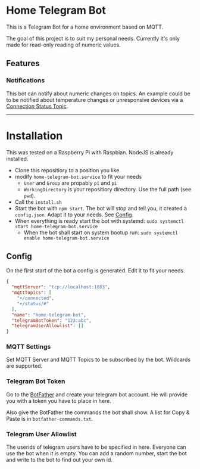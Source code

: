# Home Telegram Bot

This is a Telegram Bot for a home environment based on MQTT.

The goal of this project is to suit my personal needs.
Currently it's only made for read-only reading of numeric values.

## Features

### Notifications

This bot can notify about numeric changes on topics.
An example could be to be notified about temperature changes or unresponsive devices via a [Connection Status Topic](https://github.com/mqtt-smarthome/mqtt-smarthome/blob/master/Architecture.md#connected-status).

---

# Installation

This was tested on a Raspberry Pi with Raspbian.
NodeJS is already installed.

* Clone this repositiory to a position you like.
* modify `home-telegram-bot.service` to fit your needs
  * `User` and `Group` are propably `pi` and `pi`
  * `WorkingDirectory` is your repositiory directory. Use the full path (see `pwd`).
* Call the `install.sh`
* Start the bot with `npm start`. The bot will stop and tell you, it created a `config.json`. Adapt it to your needs. See [Config](#config).
* When everything is ready start the bot with systemd: `sudo systemctl start home-telegram-bot.service`
  * When the bot shall start on system bootup run: `sudo systemctl enable home-telegram-bot.service`

## Config

On the first start of the bot a config is generated.
Edit it to fit your needs.

```json
{
  "mqttServer": "tcp://localhost:1883",
  "mqttTopics": [
    "+/connected",
    "+/status/#"
  ],
  "name": "home-telegram-bot",
  "telegramBotToken": "123:abc",
  "telegramUserAllowlist": []
}
```

### MQTT Settings

Set MQTT Server and MQTT Topics to be subscribed by the bot.
Wildcards are supported.

### Telegram Bot Token

Go to the [BotFather](https://t.me/botfather) and create your telegram bot account.
He will provide you with a token you have to place in here.

Also give the BotFather the commands the bot shall show.
A list for Copy & Paste is in `botfather-commands.txt`.

### Telegram User Allowlist

The userids of telegram users have to be specified in here.
Everyone can use the bot when it is empty.
You can add a random number, start the bot and write to the bot to find out your own id.
